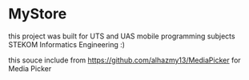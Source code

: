 # MyStore
this project was built for UTS and UAS mobile programming subjects STEKOM Informatics Engineering :)

this souce include from https://github.com/alhazmy13/MediaPicker for Media Picker
